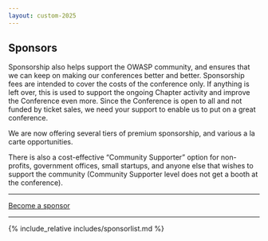 ```yaml
---
layout: custom-2025
---
```


<section class="page-section">
<div class="page-section__inner" markdown="1">
<div class="title-box">

<h1>Sponsors</h1>

<div class="title-box__content" markdown="1">

Sponsorship also helps support the OWASP community, and ensures that we can keep on making our conferences better and better. Sponsorship fees are intended to cover the costs of the conference only. If anything is left over, this is used to support the ongoing Chapter activity and improve the Conference even more. Since the Conference is open to all and not funded by ticket sales, we need your support to enable us to put on a great conference.

We are now offering several tiers of premium sponsorship, and various a la carte opportunities.

There is also a cost-effective “Community Supporter” option for non-profits, government offices, small startups, and anyone else that wishes to support the community (Community Supporter level does not get a booth at the conference).

</div>
</div>

---

<a href="./2025/AppSecIL2025Sponsorships.pdf" class="button button_type_inverse button_centered" target="_blank">Become a sponsor</a>

---

{% include_relative includes/sponsorlist.md %}

</div>
</section>